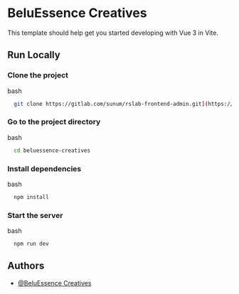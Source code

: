 
# BeluEssence Creatives

This template should help get you started developing with Vue 3 in Vite.

## Run Locally 


### Clone the project

bash
```sh
  git clone https://gitlab.com/sunum/rslab-frontend-admin.git](https://github.com/leandrodzn/beluessence-creatives-front.git
```

### Go to the project directory

bash
```sh
  cd beluessence-creatives
```

### Install dependencies

bash
```sh
  npm install
```

### Start the server

bash
```sh
  npm run dev
```

## Authors

- [@BeluEssence Creatives]()
